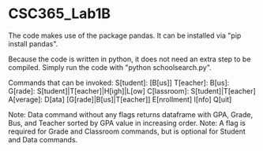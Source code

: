 # CSC365_Lab1B

The code makes use of the package pandas. It can be installed via "pip install pandas".

Because the code is written in python, it does not need an extra step to be compiled.
Simply run the code with "python schoolsearch.py".

Commands that can be invoked:
S[tudent]: <lastname> [B[us]]
T[eacher]: <lastname>
B[us]: <number>
G[rade]: <number> S[tudent]|T[eacher]|H[igh]|L[ow]
C[lassroom]: <number> S[tudent]|T[eacher]
A[verage]: <number>
D[ata] [G[rade]|B[us]|T[eacher]]
E[nrollment]
I[nfo]
Q[uit]

Note: Data command without any flags returns dataframe with GPA, Grade, Bus, and Teacher sorted by GPA value in increasing order.
Note: A flag is required for Grade and Classroom commands, but is optional for Student and Data commands.